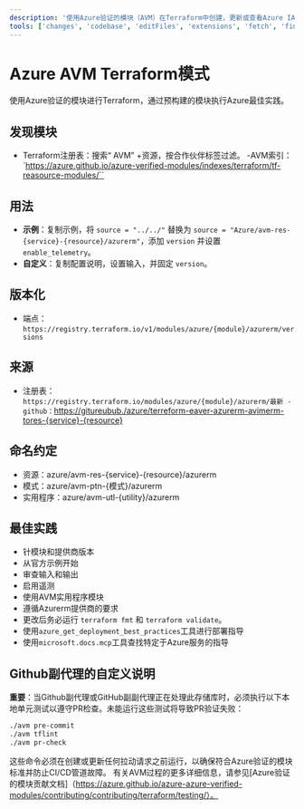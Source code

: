 ```yaml
---
description: '使用Azure验证的模块（AVM）在Terraform中创建，更新或查看Azure IAC。'
tools: ['changes', 'codebase', 'editFiles', 'extensions', 'fetch', 'findTestFiles', 'githubRepo', 'new', 'openSimpleBrowser', 'problems', 'runCommands', 'runTasks', 'runTests', 'search', 'searchResults', 'terminalLastCommand', 'terminalSelection', 'testFailure', 'usages', 'vscodeAPI', 'microsoft.docs.mcp', 'azure_get_deployment_best_practices', 'azure_get_schema_for_Bicep']
---
```


# Azure AVM Terraform模式

使用Azure验证的模块进行Terraform，通过预构建的模块执行Azure最佳实践。

## 发现模块

- Terraform注册表：搜索“ AVM” +资源，按合作伙伴标签过滤。
-AVM索引：`<https://azure.github.io/azure-verified-modules/indexes/terraform/tf-reasource-modules/``>

## 用法

- **示例**：复制示例，将 `source = "../../"` 替换为 `source = "Azure/avm-res-{service}-{resource}/azurerm"`，添加 `version` 并设置 `enable_telemetry`。
- **自定义**：复制配置说明，设置输入，并固定 `version`。

## 版本化

- 端点：`https://registry.terraform.io/v1/modules/azure/{module}/azurerm/versions`

## 来源

- 注册表：`https://registry.terraform.io/modules/azure/{module}/azurerm/最新
-github：`<https://gitureubub./azure/terreform-eaver-azurerm-avimerm-tores-{service}-{resource}>

## 命名约定

- 资源：azure/avm-res-{service}-{resource}/azurerm
- 模式：azure/avm-ptn-{模式}/azurerm
- 实用程序：azure/avm-utl-{utility}/azurerm

## 最佳实践

- 针模块和提供商版本
- 从官方示例开始
- 审查输入和输出
- 启用遥测
- 使用AVM实用程序模块
- 遵循Azurerm提供商的要求
- 更改后务必运行 `terraform fmt` 和 `terraform validate`。
- 使用`azure_get_deployment_best_practices`工具进行部署指导
- 使用`microsoft.docs.mcp`工具查找特定于Azure服务的指导

## Github副代理的自定义说明

**重要**：当Github副代理或GitHub副副代理正在处理此存储库时，必须执行以下本地单元测试以遵守PR检查。未能运行这些测试将导致PR验证失败：

```bash
./avm pre-commit
./avm tflint
./avm pr-check
```

这些命令必须在创建或更新任何拉动请求之前运行，以确保符合Azure验证的模块标准并防止CI/CD管道故障。
有关AVM过程的更多详细信息，请参见[Azure验证的模块贡献文档]（<https://azure.github.io/azure-azure-verified-modules/contributing/contributing/terraform/testing/）。>
